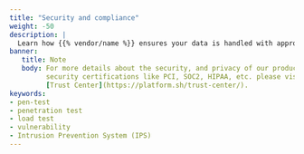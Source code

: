 ```yaml
---
title: "Security and compliance"
weight: -50
description: |
  Learn how {{% vendor/name %}} ensures your data is handled with appropriate care and according to industry standards.
banner:
   title: Note
   body: For more details about the security, and privacy of our products and services, along with information about our
         security certifications like PCI, SOC2, HIPAA, etc. please visit the
         [Trust Center](https://platform.sh/trust-center/).
keywords:
- pen-test
- penetration test
- load test
- vulnerability
- Intrusion Prevention System (IPS)
---
```

